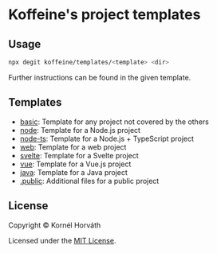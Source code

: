 # Koffeine's project templates

## Usage

```sh
npx degit koffeine/templates/<template> <dir>
```

Further instructions can be found in the given template.

## Templates

- <a href="basic">basic</a>: Template for any project not covered by the others
- <a href="node">node</a>: Template for a Node.js project
- <a href="node-ts">node-ts</a>: Template for a Node.js + TypeScript project
- <a href="web">web</a>: Template for a web project
- <a href="svelte">svelte</a>: Template for a Svelte project
- <a href="vue">vue</a>: Template for a Vue.js project
- <a href="java">java</a>: Template for a Java project
- <a href=".public">.public</a>: Additional files for a public project

## License

Copyright © Kornél Horváth

Licensed under the [MIT License](https://raw.githubusercontent.com/koffeine/templates/master/LICENSE).
